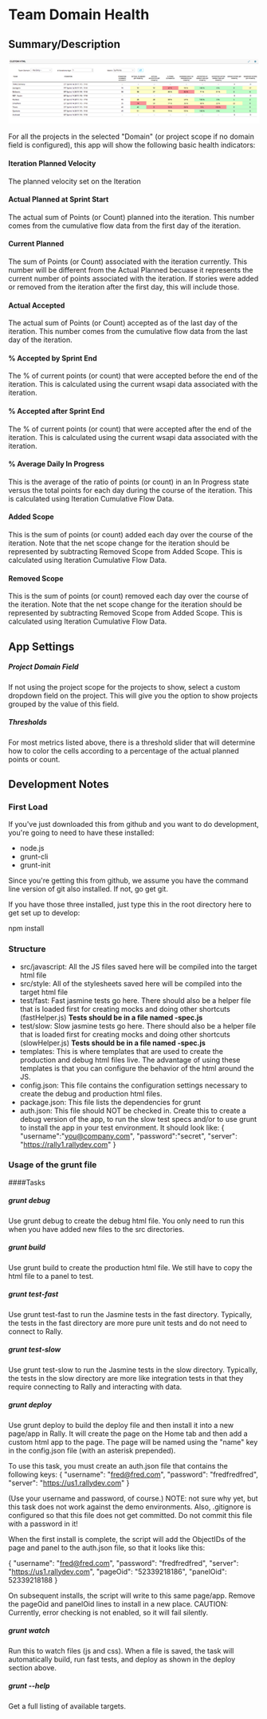 # Team Domain Health

## Summary/Description

![screenshot](./images/screenshot.png "This is an example")

For all the projects in the selected "Domain" (or project scope if no domain field is configured), this app will show the following basic health indicators:

#### Iteration Planned Velocity
The planned velocity set on the Iteration

#### Actual Planned at Sprint Start
The actual sum of Points (or Count) planned into the iteration.  This number comes from the cumulative flow data from the first day of the iteration.   

#### Current Planned
The sum of Points (or Count) associated with the iteration currently.  This number will be different from the Actual Planned becuase it represents the current number of points associated with the iteration.  If stories were added or removed from the iteration after the first day, this will include those.

#### Actual Accepted
The actual sum of Points (or Count) accepted as of the last day of the iteration.  This number comes from the cumulative flow data from the last day of the iteration.   

#### % Accepted by Sprint End
The % of current points (or count) that were accepted before the end of the iteration.  This is calculated using the current wsapi data associated with the iteration.    

#### % Accepted after Sprint End
The % of current points (or count) that were accepted after the end of the iteration.  This is calculated using the current wsapi data associated with the iteration.    

#### % Average Daily In Progress
This is the average of the ratio of points (or count) in an In Progress state versus the total points for each day during the course of the iteration.  This is calculated using Iteration Cumulative Flow Data.

#### Added Scope
This is the sum of points (or count) added each day over the course of the iteration.  Note that the net scope change for the iteration should be represented by subtracting Removed Scope from Added Scope.   This is calculated using Iteration Cumulative Flow Data.  

#### Removed Scope
This is the sum of points (or count) removed each day over the course of the iteration.  Note that the net scope change for the iteration should be represented by subtracting Removed Scope from Added Scope.     This is calculated using Iteration Cumulative Flow Data.

## App Settings

##### Project Domain Field
If not using the project scope for the projects to show, select a custom dropdown field on the project.  This will give you the option to show projects grouped by the value of this field.  

##### Thresholds
For most metrics listed above, there is a threshold slider that will determine how to color the cells according to a percentage of the actual planned points or count.  


## Development Notes


### First Load

If you've just downloaded this from github and you want to do development,
you're going to need to have these installed:

 * node.js
 * grunt-cli
 * grunt-init

Since you're getting this from github, we assume you have the command line
version of git also installed.  If not, go get git.

If you have those three installed, just type this in the root directory here
to get set up to develop:

  npm install

### Structure

  * src/javascript:  All the JS files saved here will be compiled into the
  target html file
  * src/style: All of the stylesheets saved here will be compiled into the
  target html file
  * test/fast: Fast jasmine tests go here.  There should also be a helper
  file that is loaded first for creating mocks and doing other shortcuts
  (fastHelper.js) **Tests should be in a file named <something>-spec.js**
  * test/slow: Slow jasmine tests go here.  There should also be a helper
  file that is loaded first for creating mocks and doing other shortcuts
  (slowHelper.js) **Tests should be in a file named <something>-spec.js**
  * templates: This is where templates that are used to create the production
  and debug html files live.  The advantage of using these templates is that
  you can configure the behavior of the html around the JS.
  * config.json: This file contains the configuration settings necessary to
  create the debug and production html files.  
  * package.json: This file lists the dependencies for grunt
  * auth.json: This file should NOT be checked in.  Create this to create a
  debug version of the app, to run the slow test specs and/or to use grunt to
  install the app in your test environment.  It should look like:
    {
        "username":"you@company.com",
        "password":"secret",
        "server": "https://rally1.rallydev.com"
    }

### Usage of the grunt file
####Tasks

##### grunt debug

Use grunt debug to create the debug html file.  You only need to run this when you have added new files to
the src directories.

##### grunt build

Use grunt build to create the production html file.  We still have to copy the html file to a panel to test.

##### grunt test-fast

Use grunt test-fast to run the Jasmine tests in the fast directory.  Typically, the tests in the fast
directory are more pure unit tests and do not need to connect to Rally.

##### grunt test-slow

Use grunt test-slow to run the Jasmine tests in the slow directory.  Typically, the tests in the slow
directory are more like integration tests in that they require connecting to Rally and interacting with
data.

##### grunt deploy

Use grunt deploy to build the deploy file and then install it into a new page/app in Rally.  It will create the page on the Home tab and then add a custom html app to the page.  The page will be named using the "name" key in the config.json file (with an asterisk prepended).

To use this task, you must create an auth.json file that contains the following keys:
{
    "username": "fred@fred.com",
    "password": "fredfredfred",
    "server": "https://us1.rallydev.com"
}

(Use your username and password, of course.)  NOTE: not sure why yet, but this task does not work against the demo environments.  Also, .gitignore is configured so that this file does not get committed.  Do not commit this file with a password in it!

When the first install is complete, the script will add the ObjectIDs of the page and panel to the auth.json file, so that it looks like this:

{
    "username": "fred@fred.com",
    "password": "fredfredfred",
    "server": "https://us1.rallydev.com",
    "pageOid": "52339218186",
    "panelOid": 52339218188
}

On subsequent installs, the script will write to this same page/app. Remove the
pageOid and panelOid lines to install in a new place.  CAUTION:  Currently, error checking is not enabled, so it will fail silently.

##### grunt watch

Run this to watch files (js and css).  When a file is saved, the task will automatically build, run fast tests, and deploy as shown in the deploy section above.

##### grunt --help  

Get a full listing of available targets.
